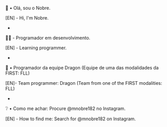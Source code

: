 👾 • Olá, sou o Nobre.

[EN] - Hi, I'm Nobre.

-

👨‍💻 - Programador em desenvolvimento.

[EN] - Learning programmer.

-

🤖 • Programador da equipe Dragon (Equipe de uma das modalidades da FIRST: FLL)

[EN]- Team programmer: Dragon (Team from one of the FIRST modalities: FLL)

-

❔ • Como me achar: Procure @mnobre182 no Instagram.

[EN]  - How to find me: Search for @mnobre182 on Instagram.